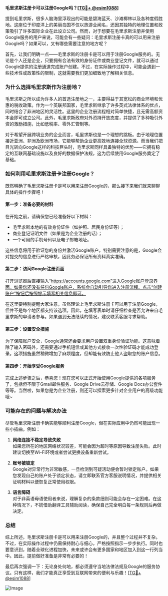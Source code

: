 **毛里求斯注册卡可以注册Google吗？[[TG💪+ @esim1088](https://t.me/s/esim1088)]**

提到毛里求斯，很多人脑海里浮现出的可能是碧海蓝天、沙滩椰林以及各种度假胜地。这座位于印度洋上的美丽岛国不仅以旅游业闻名，还因其独特的地理位置和政策吸引了许多国际企业在此设立公司。然而，对于想要在毛里求斯注册并使用Google服务的用户来说，可能会有一些疑问：毛里求斯注册卡真的可以用来注册Google吗？如果可以，又有哪些需要注意的地方呢？

首先，让我们明确一点——毛里求斯的注册卡是可以用于注册Google服务的。无论是个人还是企业，只要拥有合法有效的身份证件或商业登记文件，就可以通过Google提供的注册通道完成账户创建。不过，在实际操作过程中，可能会遇到一些技术性或政策性的限制，这就需要我们更加细致地了解相关信息。

### **为什么选择毛里求斯作为注册地？**

毛里求斯之所以成为许多人的首选注册地之一，主要得益于其宽松的商业环境和优惠的税收政策。作为一个英联邦国家，毛里求斯继承了许多英式法律体系的优点，同时结合了非洲地区的灵活性。这里的企业注册流程相对简单快捷，且无需高额资本金即可成立公司。此外，毛里求斯政府对外资持开放态度，并提供了多种吸引外资的激励措施，比如低税率、零外汇管制等。

对于希望开展跨境业务的企业而言，毛里求斯也是一个理想的跳板。由于地理位置接近亚洲、非洲及欧洲市场，它能够帮助企业更高效地连接全球资源。而当我们把目光转向Google这样的科技巨头时，毛里求斯同样具备独特的优势——它拥有稳定的互联网基础设施以及良好的数据保护法规，这为后续使用Google服务奠定了基础。

### **如何利用毛里求斯注册卡注册Google？**

既然明确了毛里求斯注册卡是可以用来注册Google的，那么接下来我们就来聊聊具体的操作步骤吧！

#### **第一步：准备必要的材料**
在开始之前，请确保您已经准备好以下材料：
- 毛里求斯本地的有效身份证件（如护照、居民身份证等）；
- 商业登记证明文件（如果是为企业注册的话）；
- 一个可用的手机号码以及电子邮箱地址。

这些信息将用于验证您的身份并激活Google账户。特别需要注意的是，Google会对提交的信息进行严格审核，因此务必保证所有资料真实准确。

#### **第二步：访问Google注册页面**
打开浏览器后直接输入“https://accounts.google.com”进入Google账户登录界面。如果您还没有任何Google账户，系统会自动引导您进入注册流程。点击“创建账户”按钮后按照提示填写相关信息即可。

在这里要特别提醒大家注意，虽然理论上毛里求斯注册卡可以用于注册Google，但并不是每个地区都支持该选项。因此，在填写表单时请仔细检查是否允许来自毛里求斯的申请者参与。如果遇到无法继续的情况，建议联系客服寻求帮助。

#### **第三步：设置安全措施**
为了保障账户安全，Google通常还会要求用户设置双重身份验证功能。这意味着除了输入密码外，还需要通过手机短信或其他方式接收一次性验证码才能成功登录。这项措施虽然稍微增加了麻烦程度，但却能有效防止他人盗取您的账户信息。

#### **第四步：开始享受Google服务**
完成上述步骤之后，恭喜您！现在您可以正式开始使用Google提供的各项服务了，包括但不限于Gmail邮件服务、Google Drive云存储、Google Docs办公套件等等。当然啦，如果您是为企业注册，则还可以探索更多针对企业用户的高级功能哦~

### **可能存在的问题与解决办法**

尽管毛里求斯注册卡确实能够顺利注册Google，但在实际应用中仍然可能出现一些小插曲。例如：

1. **网络连接不稳定导致失败**  
   如果您所在的地区网络状况较差，可能会因为超时等原因导致注册失败。此时建议切换至Wi-Fi环境或者尝试更换设备重新尝试。

2. **账号被锁定**  
   Google对异常行为非常敏感，一旦检测到可疑活动便会暂时锁定账户。如果您发现自己的账户处于锁定状态，请立即联系官方客服说明情况，并提供相关证明材料以便恢复正常使用权限。

3. **语言障碍**  
   对于非英语母语使用者来说，理解复杂的条款细则可能会存在一定困难。在这种情况下，不妨借助翻译工具辅助阅读，确保自己完全明白每一条规则后再做决定。

### **总结**

综上所述，毛里求斯注册卡是可以用来注册Google的，并且整个过程并不复杂。不过，在实际操作过程中仍需保持耐心与细心，严格按照指示一步步执行。同时也要意识到，随着全球化进程加快，未来或许会有更多国家和地区加入到这一行列当中。因此，提前做好准备是非常有必要的！

最后再次强调一下：无论身处何地，都必须遵守当地法律法规及Google的服务协议。只有这样，我们才能真正享受到互联网带来的便利与乐趣！[[TG💪+ @esim1088](https://t.me/s/esim1088)] 

![Image](https://i.postimg.cc/4NQfJmqS/Snipaste-2025-05-13-00-14-12.png)